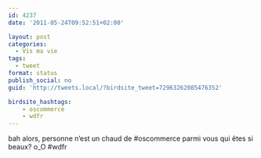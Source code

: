 ```yaml
---
id: 4237
date: '2011-05-24T09:52:51+02:00'

layout: post
categories:
  - Vis ma vie
tags:
  - tweet
format: status
publish_social: no
guid: 'http://tweets.local/?birdsite_tweet=72963262085476352'

birdsite_hashtags:
    - oscommerce
    - wdfr
---
```


bah alors, personne n’est un chaud de #oscommerce parmi vous qui êtes si beaux? o\_O #wdfr